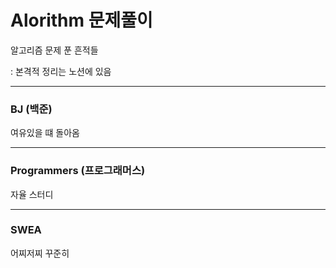 # Alorithm 문제풀이

알고리즘 문제 푼 흔적들

: 본격적 정리는 노션에 있음

---

### BJ (백준)

여유있을 떄 돌아옴

---
### Programmers (프로그래머스)

자율 스터디

---
### SWEA 

어찌저찌 꾸준히 